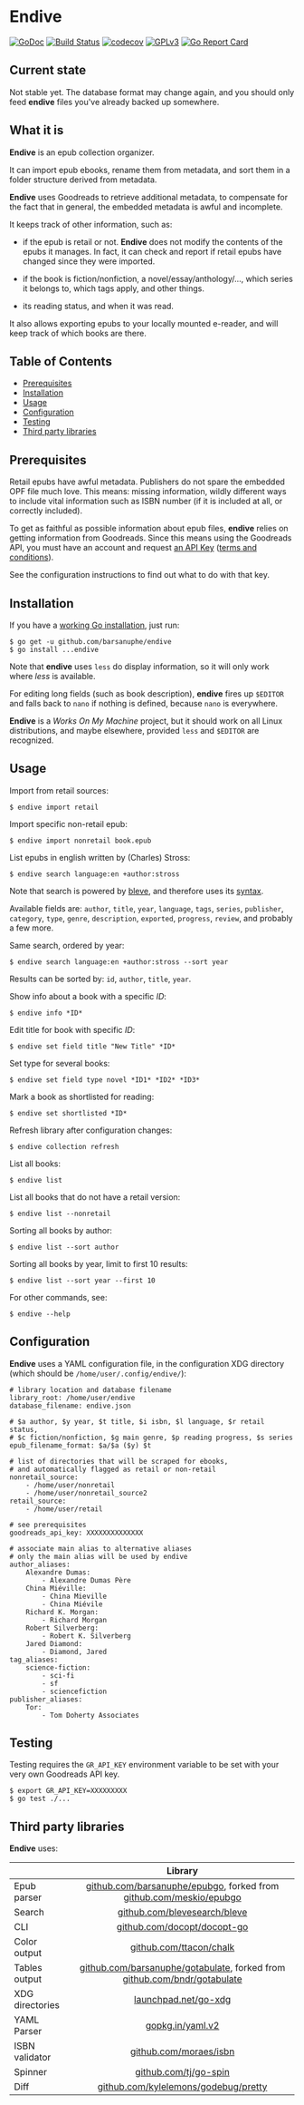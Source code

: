# Endive

[![GoDoc](https://godoc.org/github.com/barsanuphe/endive?status.svg)](https://godoc.org/github.com/barsanuphe/endive)
[![Build Status](https://travis-ci.org/barsanuphe/endive.svg?branch=master)](https://travis-ci.org/barsanuphe/endive)
[![codecov](https://codecov.io/gh/barsanuphe/endive/branch/master/graph/badge.svg)](https://codecov.io/gh/barsanuphe/endive)
[![GPLv3](https://img.shields.io/badge/license-GPLv3-blue.svg)](http://www.gnu.org/licenses/gpl-3.0.en.html)
[![Go Report Card](https://goreportcard.com/badge/github.com/barsanuphe/endive)](https://goreportcard.com/report/github.com/barsanuphe/endive)

## Current state

Not stable yet. The database format may change again, and you should only feed 
**endive** files you've already backed up somewhere.

## What it is

**Endive** is an epub collection organizer.

It can import epub ebooks, rename them from metadata, and sort them in a folder
structure derived from metadata.

**Endive** uses Goodreads to retrieve additional metadata, to compensate for the
fact that in general, the embedded metadata is awful and incomplete.

It keeps track of other information, such as:

- if the epub is retail or not. 
**Endive** does not modify the contents of the epubs it manages.
In fact, it can check and report if retail epubs have changed since they were
imported.

- if the book is fiction/nonfiction, a novel/essay/anthology/..., which series 
it belongs to, which tags apply, and other things. 

- its reading status, and when it was read. 

It also allows exporting epubs to your locally mounted e-reader, and will keep
track of which books are there.

## Table of Contents

- [Prerequisites](#Prerequisites)
- [Installation](#installation)
- [Usage](#usage)
- [Configuration](#configuration)
- [Testing](#testing)
- [Third party libraries](#third-party-libraries)

## Prerequisites

Retail epubs have awful metadata.
Publishers do not spare the embedded OPF file much love.
This means: missing information, wildly different ways to include vital
information such as ISBN number (if it is included at all, or correctly
included).

To get as faithful as possible information about epub files, **endive** relies
on getting information from Goodreads.
Since this means using the Goodreads API, you must have an account and request
[an API Key](https://www.goodreads.com/api/keys)
([terms and conditions](https://www.goodreads.com/api/terms)).

See the configuration instructions to find out what to do with that key.

## Installation

If you have a [working Go installation](https://golang.org/doc/install), just 
run:

    $ go get -u github.com/barsanuphe/endive
    $ go install ...endive

Note that **endive** uses `less` do display information, so it will only work
where *less* is available.

For editing long fields (such as book description), **endive** fires up 
`$EDITOR` and falls back to `nano` if nothing is defined, because `nano` is 
everywhere.

**Endive** is a *Works On My Machine* project, but it should work on all Linux
distributions, and maybe elsewhere, provided `less` and `$EDITOR` are 
recognized.

## Usage

Import from retail sources:

    $ endive import retail

Import specific non-retail epub:

    $ endive import nonretail book.epub

List epubs in english written by (Charles) Stross:

    $ endive search language:en +author:stross

Note that search is powered by [bleve](https://github.com/blevesearch/bleve),
and therefore uses its
[syntax](http://www.blevesearch.com/docs/Query-String-Query/).

Available fields are: `author`, `title`, `year`, `language`, `tags`, `series`,
`publisher`, `category`, `type`, `genre`, `description`, `exported`, `progress`, 
`review`, and probably a few more.

Same search, ordered by year:

    $ endive search language:en +author:stross --sort year

Results can be sorted by: `id`, `author`, `title`, `year`.

Show info about a book with a specific *ID*:

    $ endive info *ID*

Edit title for book with specific *ID*:

    $ endive set field title "New Title" *ID*
    
Set type for several books: 

    $ endive set field type novel *ID1* *ID2* *ID3*
    
Mark a book as shortlisted for reading:

    $ endive set shortlisted *ID*

Refresh library after configuration changes:

    $ endive collection refresh

List all books:

    $ endive list

List all books that do not have a retail version:

    $ endive list --nonretail

Sorting all books by author:

    $ endive list --sort author

Sorting all books by year, limit to first 10 results:

    $ endive list --sort year --first 10

For other commands, see:

    $ endive --help


## Configuration

**Endive** uses a YAML configuration file, in the configuration XDG directory
(which should be `/home/user/.config/endive/`):

    # library location and database filename
    library_root: /home/user/endive
    database_filename: endive.json

    # $a author, $y year, $t title, $i isbn, $l language, $r retail status,
	# $c fiction/nonfiction, $g main genre, $p reading progress, $s series
    epub_filename_format: $a/$a ($y) $t

    # list of directories that will be scraped for ebooks,
    # and automatically flagged as retail or non-retail
    nonretail_source:
        - /home/user/nonretail
        - /home/user/nonretail_source2
    retail_source:
        - /home/user/retail

    # see prerequisites
    goodreads_api_key: XXXXXXXXXXXXXX

    # associate main alias to alternative aliases
    # only the main alias will be used by endive
    author_aliases:
        Alexandre Dumas:
            - Alexandre Dumas Père
        China Miéville:
            - China Mieville
            - China Miévile
        Richard K. Morgan:
            - Richard Morgan
        Robert Silverberg:
            - Robert K. Silverberg
        Jared Diamond:
            - Diamond, Jared
    tag_aliases:
        science-fiction:
            - sci-fi
            - sf
            - sciencefiction
    publisher_aliases:
        Tor:
            - Tom Doherty Associates

## Testing

Testing requires the `GR_API_KEY` environment variable to be set with your very
own Goodreads API key.

    $ export GR_API_KEY=XXXXXXXXX
    $ go test ./...


## Third party libraries

**Endive** uses:

|                 | Library       |
| --------------- |:-------------:|
| Epub parser     | [github.com/barsanuphe/epubgo](https://github.com/barsanuphe/epubgo), forked from [github.com/meskio/epubgo](https://github.com/meskio/epubgo)             |
| Search          | [github.com/blevesearch/bleve](https://github.com/blevesearch/bleve) |
| CLI             | [github.com/docopt/docopt-go](https://github.com/docopt/docopt-go)     |
| Color output    | [github.com/ttacon/chalk](https://github.com/ttacon/chalk)           |
| Tables output   | [github.com/barsanuphe/gotabulate](https://github.com/barsanuphe/gotabulate), forked from [github.com/bndr/gotabulate](https://github.com/bndr/gotabulate) |
| XDG directories | [launchpad.net/go-xdg](https://launchpad.net/go-xdg)                 |
| YAML Parser     | [gopkg.in/yaml.v2](https://github.com/go-yaml/yaml)             |
| ISBN validator  | [github.com/moraes/isbn](https://github.com/moraes/isbn)             |
| Spinner         | [github.com/tj/go-spin](https://github.com/tj/go-spin)               |
| Diff            | [github.com/kylelemons/godebug/pretty](https://github.com/kylelemons/godebug/pretty)               |
